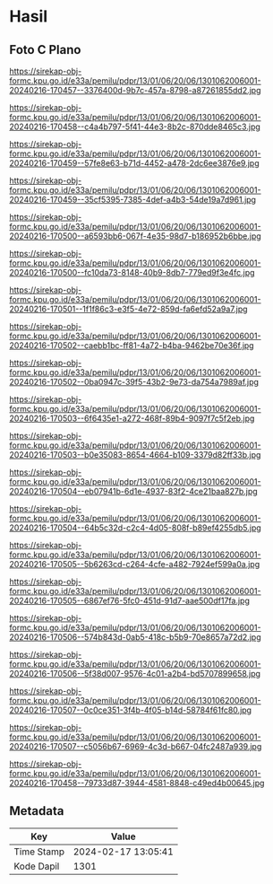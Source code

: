 # Hasil

## Foto C Plano

https://sirekap-obj-formc.kpu.go.id/e33a/pemilu/pdpr/13/01/06/20/06/1301062006001-20240216-170457--3376400d-9b7c-457a-8798-a87261855dd2.jpg

https://sirekap-obj-formc.kpu.go.id/e33a/pemilu/pdpr/13/01/06/20/06/1301062006001-20240216-170458--c4a4b797-5f41-44e3-8b2c-870dde8465c3.jpg

https://sirekap-obj-formc.kpu.go.id/e33a/pemilu/pdpr/13/01/06/20/06/1301062006001-20240216-170459--57fe8e63-b71d-4452-a478-2dc6ee3876e9.jpg

https://sirekap-obj-formc.kpu.go.id/e33a/pemilu/pdpr/13/01/06/20/06/1301062006001-20240216-170459--35cf5395-7385-4def-a4b3-54de19a7d961.jpg

https://sirekap-obj-formc.kpu.go.id/e33a/pemilu/pdpr/13/01/06/20/06/1301062006001-20240216-170500--a6593bb6-067f-4e35-98d7-b186952b6bbe.jpg

https://sirekap-obj-formc.kpu.go.id/e33a/pemilu/pdpr/13/01/06/20/06/1301062006001-20240216-170500--fc10da73-8148-40b9-8db7-779ed9f3e4fc.jpg

https://sirekap-obj-formc.kpu.go.id/e33a/pemilu/pdpr/13/01/06/20/06/1301062006001-20240216-170501--1f1f86c3-e3f5-4e72-859d-fa6efd52a9a7.jpg

https://sirekap-obj-formc.kpu.go.id/e33a/pemilu/pdpr/13/01/06/20/06/1301062006001-20240216-170502--caebb1bc-ff81-4a72-b4ba-9462be70e36f.jpg

https://sirekap-obj-formc.kpu.go.id/e33a/pemilu/pdpr/13/01/06/20/06/1301062006001-20240216-170502--0ba0947c-39f5-43b2-9e73-da754a7989af.jpg

https://sirekap-obj-formc.kpu.go.id/e33a/pemilu/pdpr/13/01/06/20/06/1301062006001-20240216-170503--6f6435e1-a272-468f-89b4-9097f7c5f2eb.jpg

https://sirekap-obj-formc.kpu.go.id/e33a/pemilu/pdpr/13/01/06/20/06/1301062006001-20240216-170503--b0e35083-8654-4664-b109-3379d82ff33b.jpg

https://sirekap-obj-formc.kpu.go.id/e33a/pemilu/pdpr/13/01/06/20/06/1301062006001-20240216-170504--eb07941b-6d1e-4937-83f2-4ce21baa827b.jpg

https://sirekap-obj-formc.kpu.go.id/e33a/pemilu/pdpr/13/01/06/20/06/1301062006001-20240216-170504--64b5c32d-c2c4-4d05-808f-b89ef4255db5.jpg

https://sirekap-obj-formc.kpu.go.id/e33a/pemilu/pdpr/13/01/06/20/06/1301062006001-20240216-170505--5b6263cd-c264-4cfe-a482-7924ef599a0a.jpg

https://sirekap-obj-formc.kpu.go.id/e33a/pemilu/pdpr/13/01/06/20/06/1301062006001-20240216-170505--6867ef76-5fc0-451d-91d7-aae500df17fa.jpg

https://sirekap-obj-formc.kpu.go.id/e33a/pemilu/pdpr/13/01/06/20/06/1301062006001-20240216-170506--574b843d-0ab5-418c-b5b9-70e8657a72d2.jpg

https://sirekap-obj-formc.kpu.go.id/e33a/pemilu/pdpr/13/01/06/20/06/1301062006001-20240216-170506--5f38d007-9576-4c01-a2b4-bd5707899658.jpg

https://sirekap-obj-formc.kpu.go.id/e33a/pemilu/pdpr/13/01/06/20/06/1301062006001-20240216-170507--0c0ce351-3f4b-4f05-b14d-58784f61fc80.jpg

https://sirekap-obj-formc.kpu.go.id/e33a/pemilu/pdpr/13/01/06/20/06/1301062006001-20240216-170507--c5056b67-6969-4c3d-b667-04fc2487a939.jpg

https://sirekap-obj-formc.kpu.go.id/e33a/pemilu/pdpr/13/01/06/20/06/1301062006001-20240216-170458--79733d87-3944-4581-8848-c49ed4b00645.jpg


## Metadata

| Key        | Value               |
| ---------- | ------------------- |
| Time Stamp | 2024-02-17 13:05:41 |
| Kode Dapil | 1301                |



